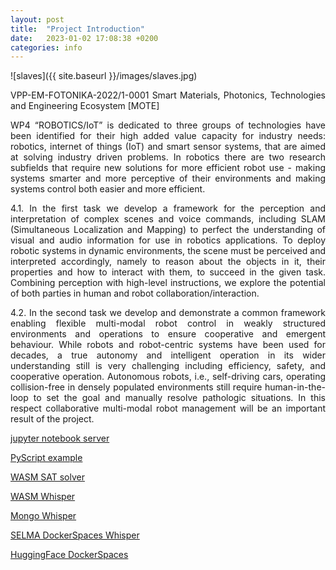 ```yaml
---
layout: post
title:  "Project Introduction"
date:   2023-01-02 17:08:38 +0200
categories: info
---
```

<style>
p {
	text-align: justify
}
</style>

![slaves]({{ site.baseurl }}/images/slaves.jpg)

VPP-EM-FOTONIKA-2022/1-0001 Smart Materials, Photonics, Technologies and Engineering Ecosystem [MOTE]

WP4 “ROBOTICS/IoT” is dedicated to three groups of technologies have been identified for their high added value capacity for industry needs: robotics, internet of things (IoT) and smart sensor systems, that are aimed at solving industry driven problems. In robotics there are two research subfields that require new solutions for more efficient robot use - making systems smarter and more perceptive of their environments and making systems control both easier and more efficient.

4.1. In the first task we develop a framework for the perception and interpretation of complex scenes and voice commands, including SLAM (Simultaneous Localization and Mapping) to perfect the understanding of visual and audio information for use in robotics applications. To deploy robotic systems in dynamic environments, the scene must be perceived and interpreted accordingly, namely to reason about the objects in it, their properties and how to interact with them, to succeed in the given task. Combining perception with high-level instructions, we explore the potential of both parties in human and robot collaboration/interaction.

4.2. In the second task we develop and demonstrate a common framework enabling flexible multi-modal robot control in weakly structured environments and operations to ensure cooperative and emergent behaviour. While robots and robot-centric systems have been used for decades, a true autonomy and intelligent operation in its wider understanding still is very challenging including efficiency, safety, and cooperative operation. Autonomous robots, i.e., self-driving cars, operating collision-free in densely populated environments still require human-in-the-loop to set the goal and manually resolve pathologic situations. In this respect collaborative multi-modal robot management will be an important result of the project.

[jupyter notebook server](http://194.8.1.230:7788/)

[PyScript example](https://guntisx.github.io/pythonindex.html)

[WASM SAT solver](http://194.8.1.232:7777/uploads/cryptominisat_web-master/)

[WASM Whisper](https://whisper.ggerganov.com/)

[Mongo Whisper](http://194.8.1.230:5002/results)

[SELMA DockerSpaces Whisper](http://87.110.211.231:10100/x:selmaproject:whisper_api:large-cpu-0.0.1:8000/docs)

[HuggingFace DockerSpaces](https://huggingface.co/docs/hub/spaces-sdks-docker)